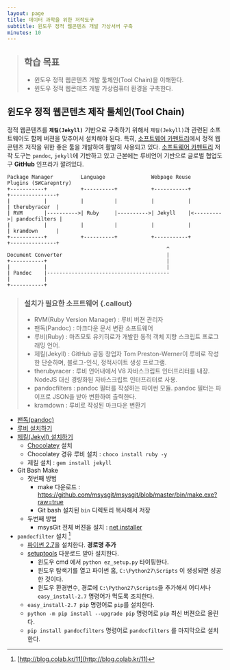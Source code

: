 ```yaml
---
layout: page
title: 데이터 과학을 위한 저작도구
subtitle: 윈도우 정적 웹콘텐츠 개발 가상서버 구축
minutes: 10
---
```


> ## 학습 목표
>
> *  윈도우 정적 웹콘텐츠 개발 툴체인(Tool Chain)을 이해한다. 
> *  윈도우 정적 웹콘테츠 개발 가상컴퓨터 환경을 구축한다.


## 윈도우 정적 웹콘텐츠 제작 툴체인(Tool Chain)

정적 웹콘텐츠를 **`제킬(Jekyll)`** 기반으로 구축하기 위해서 `제킬(Jekyll)`과 관련된 소프트웨어도 함께 
버젼을 맞추어서 설치해야 된다. 특히, [소프트웨어 카펜트리](http://software-carpentry.org/)에서 정적 웹콘텐츠 저작을 위한 좋은 툴을 개발하여 활발히 사용되고 있다. [소프트웨어 카펜트리](http://software-carpentry.org/) 저작 도구는 `pandoc`, `jekyll`에 기반하고 있고 근본에는 루비언어 기반으로 글로벌 협업도구 **GitHub** 인프라가 깔려있다.

~~~ {.output}
Package Manager         Language               Webpage Reuse           Plugins (SWCarepntry)
+-----------+           +----------+           +-----------+           +---------------+ 
|           |           |          |           |           |           | therubyracer  |
| RVM       |---------->| Ruby     |---------->| Jekyll    |<--------->| pandocfilters |
|           |           |          |           |           |           | kramdown      | 
+-----------+           +----------+           +-----------+           +---------------+ 
                                                    ^
Document Converter                                  |
+-----------+                                       |
|           |                                       |
| Pandoc    |----------------------------------------
|           |          
+-----------+          
~~~

> ### 설치가 필요한 소프트웨어 {.callout}
> 
> * RVM(Ruby Version Manager) : 루비 버젼 관리자 
> * 팬독(Pandoc) : 마크다운 문서 변환 소프트웨어
> * 루비(Ruby) : 마츠모토 유키히로가 개발한 동적 객체 지향 스크립트 프로그래밍 언어.
> * 제킬(Jekyll) : GitHub 공동 창업자 Tom Preston-Werner이 루비로 작성한 단순하며, 블로그-인식, 정적사이트 생성 프로그램.
> * therubyracer : 루비 언어내에서 V8 자바스크립트 인터프리터를 내장. NodeJS 대신 경량화된 자바스크립트 인터프리터로 사용.
> * pandocfilters : pandoc 필터를 작성하는 파이썬 모듈. pandoc 필터는 파이프로 JSON을 받아 변환하여 출력한다.
> * kramdown : 루비로 작성된 마크다운 변환기

* [팬독(pandoc)](http://pandoc.org/installing.html)
* [루비 설치하기](http://rubyinstaller.org/downloads/)
* [제킬(Jekyll) 설치하기](https://jekyllrb.com/docs/windows/)
    * [Chocolatey](https://chocolatey.org/install) 설치
    * Chocolatey 경유 루비 설치 : `choco install ruby -y`
    * 제킬 설치 : `gem install jekyll`
* Git Bash Make
    * 첫번째 방법 
        * make 다운로드 : https://github.com/msysgit/msysgit/blob/master/bin/make.exe?raw=true 
        * Git bash 설치된 `bin` 디렉토리 복사해서 저장
    * 두번째 방법
        * msysGit 전체 버젼을 설치 : [net installer](https://github.com/msysgit/msysgit/releases)
* `pandocfilter` 설치 [^windows-pip]
    * [파이썬 2.7](https://www.python.org/downloads/)을 설치한다. **경로명 추가**
    * [setuptools](https://pypi.python.org/pypi/setuptools#windows-simplified) 다운로드 받아 설치한다.
        * 윈도우 cmd 에서 `python ez_setup.py` 타이핑한다.
        * 윈도우 탐색기를 열고 파이썬 홈, `C:\Python27\Scripts` 이 생성되면 성공한 것이다.
        * 윈도우 환경변수, 경로에 `C:\Python27\Scripts`을 추가해서 어디서나 `easy_install-2.7` 명령어가 먹도록 조치한다.
    * `easy_install-2.7 pip` 명령어로 `pip`를 설치한다.
    * `python -m pip install --upgrade pip` 명령어로 `pip` 최신 버젼으로 올린다.
    * `pip install pandocfilters` 명령어로 `pandocfilters` 를 마지막으로 설치한다.


[^windows-pip]: [http://blog.colab.kr/11](http://blog.colab.kr/11)

